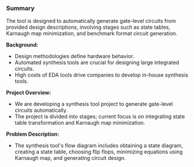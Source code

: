 ### Summary
The tool is designed to automatically generate gate-level circuits from provided design descriptions, involving stages such as state tables, Karnaugh map minimization, and benchmark format circuit generation.

**Background:**
- Design methodologies define hardware behavior.
- Automated synthesis tools are crucial for designing large integrated circuits.
- High costs of EDA tools drive companies to develop in-house synthesis tools.

**Project Overview:**
- We are developing a synthesis tool project to generate gate-level circuits automatically.
- The project is divided into stages; current focus is on integrating state table transformation and Karnaugh map minimization.

**Problem Description:**
- The synthesis tool's flow diagram includes obtaining a state diagram, creating a state table, choosing flip flops, minimizing equations using Karnaugh map, and generating circuit design.
